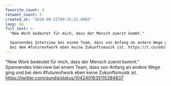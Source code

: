 ```yaml
---
favorite_count: 3
retweet_count: 5
created_at: "2018-09-21T09:35:25.000Z"
lang: de
full_text: >-
  "New Work bedeutet für mich, dass der Mensch zuerst kommt." 

  Spannendes Interview bei einem Team, dass von Anfang an andere Wege ging und
  bei dem #futureofwork eben keine Zukunftsmusik ist. https://t.co/odutlP1tin
---
```


"New Work bedeutet für mich, dass der Mensch zuerst kommt." Spannendes Interview
bei einem Team, dass von Anfang an andere Wege ging und bei dem #futureofwork
eben keine Zukunftsmusik ist.
<https://twitter.com/qundg/status/1042401635115384837>
